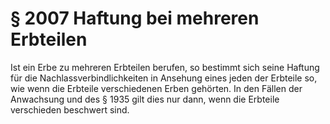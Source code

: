 # § 2007 Haftung bei mehreren Erbteilen
Ist ein Erbe zu mehreren Erbteilen berufen, so bestimmt sich seine Haftung für die Nachlassverbindlichkeiten in Ansehung eines jeden der Erbteile so, wie wenn die Erbteile verschiedenen Erben gehörten. In den Fällen der Anwachsung und des § 1935 gilt dies nur dann, wenn die Erbteile verschieden beschwert sind.